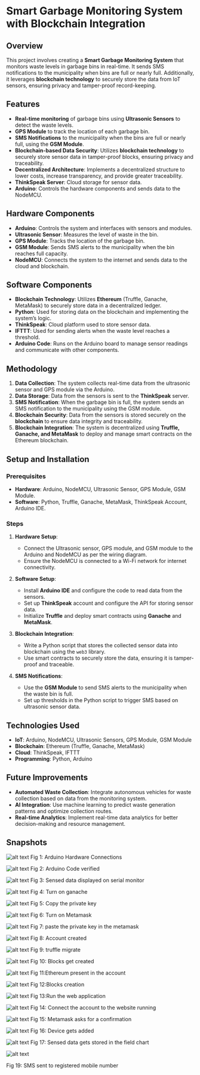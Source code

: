 # Smart Garbage Monitoring System with Blockchain Integration

## Overview

This project involves creating a **Smart Garbage Monitoring System** that monitors waste levels in garbage bins in real-time. It sends SMS notifications to the municipality when bins are full or nearly full. Additionally, it leverages **blockchain technology** to securely store the data from IoT sensors, ensuring privacy and tamper-proof record-keeping.

## Features

- **Real-time monitoring** of garbage bins using **Ultrasonic Sensors** to detect the waste levels.
- **GPS Module** to track the location of each garbage bin.
- **SMS Notifications** to the municipality when the bins are full or nearly full, using the **GSM Module**.
- **Blockchain-based Data Security**: Utilizes **blockchain technology** to securely store sensor data in tamper-proof blocks, ensuring privacy and traceability.
- **Decentralized Architecture**: Implements a decentralized structure to lower costs, increase transparency, and provide greater traceability.
- **ThinkSpeak Server**: Cloud storage for sensor data.
- **Arduino**: Controls the hardware components and sends data to the NodeMCU.

## Hardware Components

- **Arduino**: Controls the system and interfaces with sensors and modules.
- **Ultrasonic Sensor**: Measures the level of waste in the bin.
- **GPS Module**: Tracks the location of the garbage bin.
- **GSM Module**: Sends SMS alerts to the municipality when the bin reaches full capacity.
- **NodeMCU**: Connects the system to the internet and sends data to the cloud and blockchain.

## Software Components

- **Blockchain Technology**: Utilizes **Ethereum** (Truffle, Ganache, MetaMask) to securely store data in a decentralized ledger.
- **Python**: Used for storing data on the blockchain and implementing the system’s logic.
- **ThinkSpeak**: Cloud platform used to store sensor data.
- **IFTTT**: Used for sending alerts when the waste level reaches a threshold.
- **Arduino Code**: Runs on the Arduino board to manage sensor readings and communicate with other components.

## Methodology

1. **Data Collection**: The system collects real-time data from the ultrasonic sensor and GPS module via the Arduino.
2. **Data Storage**: Data from the sensors is sent to the **ThinkSpeak** server.
3. **SMS Notification**: When the garbage bin is full, the system sends an SMS notification to the municipality using the GSM module.
4. **Blockchain Security**: Data from the sensors is stored securely on the **blockchain** to ensure data integrity and traceability.
5. **Blockchain Integration**: The system is decentralized using **Truffle, Ganache, and MetaMask** to deploy and manage smart contracts on the Ethereum blockchain.

## Setup and Installation

### Prerequisites

- **Hardware**: Arduino, NodeMCU, Ultrasonic Sensor, GPS Module, GSM Module.
- **Software**: Python, Truffle, Ganache, MetaMask, ThinkSpeak Account, Arduino IDE.

### Steps

1. **Hardware Setup**:
   - Connect the Ultrasonic sensor, GPS module, and GSM module to the Arduino and NodeMCU as per the wiring diagram.
   - Ensure the NodeMCU is connected to a Wi-Fi network for internet connectivity.

2. **Software Setup**:
   - Install **Arduino IDE** and configure the code to read data from the sensors.
   - Set up **ThinkSpeak** account and configure the API for storing sensor data.
   - Initialize **Truffle** and deploy smart contracts using **Ganache** and **MetaMask**.
   
3. **Blockchain Integration**:
   - Write a Python script that stores the collected sensor data into blockchain using the `web3` library.
   - Use smart contracts to securely store the data, ensuring it is tamper-proof and traceable.

4. **SMS Notifications**:
   - Use the **GSM Module** to send SMS alerts to the municipality when the waste bin is full.
   - Set up thresholds in the Python script to trigger SMS based on ultrasonic sensor data.

## Technologies Used

- **IoT**: Arduino, NodeMCU, Ultrasonic Sensors, GPS Module, GSM Module
- **Blockchain**: Ethereum (Truffle, Ganache, MetaMask)
- **Cloud**: ThinkSpeak, IFTTT
- **Programming**: Python, Arduino

## Future Improvements

- **Automated Waste Collection**: Integrate autonomous vehicles for waste collection based on data from the monitoring system.
- **AI Integration**: Use machine learning to predict waste generation patterns and optimize collection routes.
- **Real-time Analytics**: Implement real-time data analytics for better decision-making and resource management.

## Snapshots
![alt text](src/image.png)
Fig 1: Arduino Hardware Connections

![alt text](src/image-1.png)
Fig 2: Arduino Code verified

![alt text](src/image-2.png)
Fig 3: Sensed data displayed on serial monitor

![alt text](src/image-3.png)
Fig 4: Turn on ganache

![alt text](src/image-4.png)
Fig 5: Copy the private key 

![alt text](src/image-5.png)
Fig 6: Turn on Metamask

![alt text](src/image-6.png)
Fig 7: paste the private key in the metamask

![alt text](src/image-7.png)
Fig 8: Account created

![alt text](src/image-8.png)
Fig 9: truffle migrate

![alt text](src/image-9.png)
Fig 10: Blocks get created

![alt text](src/image-10.png)
Fig 11:Ethereum present in the account

![alt text](src/image-11.png)
Fig 12:Blocks creation

![alt text](src/image-12.png)
Fig 13:Run the web application

![alt text](src/image-13.png)
Fig 14: Connect the account to the website running

![alt text](src/image-14.png)
Fig 15: Metamask asks for a confirmation

![alt text](src/image-15.png)
Fig 16: Device gets added

![alt text](src/image-16.png)
Fig 17: Sensed data gets stored in the field chart

![alt text](src/image-17.png)

Fig 19: SMS sent to registered mobile number